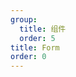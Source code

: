 ```yaml
---
group: 
  title: 组件
  order: 5
title: Form
order: 0
---
```


<code title="basic" src="../form/basic.jsx" />

<code title="dependency" src="../form/dependency.jsx" />

<code title="validator" src="../form/validator.jsx" />